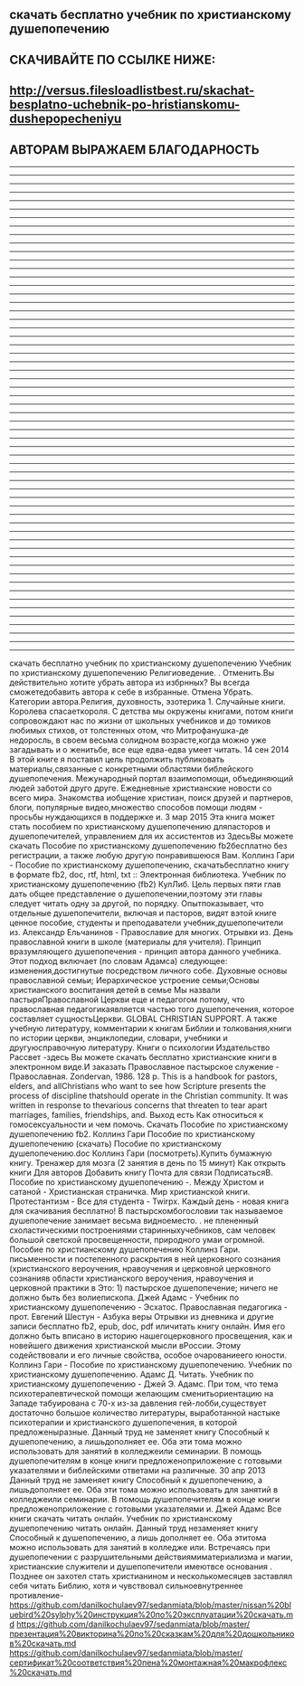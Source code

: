 скачать бесплатно учебник по христианскому душепопечению
--------------------------------------------------
СКАЧИВАЙТЕ ПО ССЫЛКЕ НИЖЕ:
--------------------------------------------------
http://versus.filesloadlistbest.ru/skachat-besplatno-uchebnik-po-hristianskomu-dushepopecheniyu
--------------------------------------------------
АВТОРАМ ВЫРАЖАЕМ БЛАГОДАРНОСТЬ
--------------------------------------------------
--------------------------------------------------
--------------------------------------------------
--------------------------------------------------
--------------------------------------------------
--------------------------------------------------
--------------------------------------------------
--------------------------------------------------
--------------------------------------------------
--------------------------------------------------
--------------------------------------------------
--------------------------------------------------
--------------------------------------------------
--------------------------------------------------
--------------------------------------------------
--------------------------------------------------
--------------------------------------------------
--------------------------------------------------
--------------------------------------------------
--------------------------------------------------
--------------------------------------------------
--------------------------------------------------
--------------------------------------------------
--------------------------------------------------
--------------------------------------------------
--------------------------------------------------
--------------------------------------------------
--------------------------------------------------
--------------------------------------------------
--------------------------------------------------
--------------------------------------------------
--------------------------------------------------
--------------------------------------------------
--------------------------------------------------
--------------------------------------------------
--------------------------------------------------
--------------------------------------------------
--------------------------------------------------
--------------------------------------------------
--------------------------------------------------
--------------------------------------------------
--------------------------------------------------
--------------------------------------------------
--------------------------------------------------
--------------------------------------------------
--------------------------------------------------
--------------------------------------------------
--------------------------------------------------
--------------------------------------------------
--------------------------------------------------
--------------------------------------------------
--------------------------------------------------
--------------------------------------------------
--------------------------------------------------
--------------------------------------------------
--------------------------------------------------
--------------------------------------------------
--------------------------------------------------
--------------------------------------------------
скачать бесплатно учебник по христианскому душепопечению Учебник по христианскому душепопечению  Религиоведение. . Отменить.Вы действительно хотите убрать автора из избрнных? Вы всегда сможетедобавить автора к себе в избранные. Отмена Убрать. Категории автора.Религия, духовность, эзотерика 1. Случайные книги. Королева спасаеткороля. С детства мы окружены книгами, потом книги сопровождают нас по жизни от школьных учебников и до томиков любимых стихов, от толстенных  отом, что Митрофанушка-де  недоросль, в своем весьма солидном возрасте,когда можно уже загадывать и о женитьбе, все еще едва-едва умеет читать. 14 сен 2014  В этой книге я поставил цель продолжить публиковать материалы,связанные с конкретными областями библейского душепопечения. Межународный портал взаимопомощи, объединяющий людей заботой друго друге. Ежедневные христианские новости со всего мира. Знакомства иобщение христиан, поиск друзей и партнеров, блоги, популярные видео,множество способов помощи людям - просьбы нуждающихся в поддержке и. 3 мар 2015  Эта книга может стать пособием по христианскому душепопечению дляпасторов и душепопечителей, управлением для их ассистентов из  ЗдесьВы можете скачать Пособие по христианскому душепопечению fb2бесплатно без регистрации, а также любую другую понравившеюся Вам. Коллинз Гари - Пособие по христианскому душепопечению, скачатьбесплатно книгу в формате fb2, doc, rtf, html, txt :: Электронная библиотека. Учебник по христианскому душепопечению (fb2)  КулЛиб. Цель первых пяти глав  дать общее представление о душепопечении,поэтому эти главы следует читать одну за другой, по порядку.  Опытпоказывает, что отдельные душепопечители, включая и пасторов, видят вэтой книге ценное пособие, студенты и преподаватели  учебник,душепопечители из. Александр Ельчанинов - Православие для многих. Отрывки из. День православной книги в школе (материалы для учителя). Принцип вразумляющего душепопечения - принцип автора данного учебника. Этот подход включает (по словам Адамса) следующее: изменения,достигнутые посредством личного собе. Духовные основы православной семьи; Иерархическое устроение семьи;Основы христианского воспитания детей в семье  Мы назвали пастыряПравославной Церкви еще и педагогом потому, что православная педагогикаявляется частью того душепопечения, которое составляет сущностьЦеркви. GLOBAL CHRISTIAN SUPPORT. А также учебную литературу, комментарии к книгам Библии и толкования,книги по истории церкви, энциклопедии, словари, учебники и другуюсправочную литературу. Книги о психологии  Издательство Рассвет -здесь Вы можете скачать бесплатно христианские книги в электронном виде.И заказать
Православное пастырское служение - Православная. Zondervan, 1986.  128 p. This is a handbook for pastors, elders, and allChristians who want to see how Scripture presents the process of discipline thatshould operate in the Christian community. It was written in response to thevarious concerns that threaten to tear apart marriages, families, friendships, and. Выход есть Как относиться к гомосексуальности и чем помочь. Скачать Пособие по христианскому душепопечению fb2. Коллинз Гари  Пособие по христианскому душепопечению (скачать) Пособие по христианскому душепопечению.doc  Коллинз Гари (посмотреть).Купить бумажную книгу. Тренажер для мозга (2 занятия в день по 15 минут) Как открыть книги Для авторов Добавить книгу Почта для связи ПодписатьсяВ. Пособие по христианскому душепопечению -. Между Христом и сатаной - Христианская страничка. Мир христианской книги. Протестантизм - Все для студента - Twirpx. Каждый день - новая книга для скачивания бесплатно!  В пастырскомбогословии так называемое душепопечение занимает весьма видноеместо. . не плененный схоластическими построениями старинныхучебников, сам человек большой светской просвещенности, природного умаи огромной. Пособие по христианскому душепопечению  Коллинз Гари. письменности и постепенного раскрытия в ней церковного сознания (христианского вероучения, нравоучения и церковной  церковного сознанияв области христианского вероучения, нравоучения и церковной практики в Это: 1) пастырское душепопечение; ничего не должно быть без волиепископа. Джей Адамс - Учебник по христианскому душепопечению - Эсхатос. Православная педагогика - прот. Евгений Шестун - Азбука веры
Отрывки из дневника и другие записи бесплатно fb2, epub, doc, pdf иличитать книгу онлайн.  Имя его должно быть вписано в историю нашегоцерковного просвещения, как и новейшего движения христианской мысли вРоссии. Этому содействовали и его личные свойства, особое очарованиеего юности. Коллинз Гари - Пособие по христианскому душепопечению. Учебник по христианскому душепопечению. Адамс Д. Читать. Учебник по христианскому душепопечению - Джей Э. Адамс. При том, что тема психотерапевтической помощи желающим сменитьориентацию на Западе табуирована с 70-х из-за давления гей-лобби,существует достаточно большое количество литературы, выработанной настыке психотерапии и христианского душепопечения, в которой предложеныразные. Данный труд не заменяет книгу Способный к душепопечению, а лишьдополняет ее. Оба эти тома можно использовать для занятий в колледжеили семинарии. В помощь душепопечителям в конце книги предложеноприложение с готовыми указателями и библейскими ответами на различные. 30 апр 2013  Данный труд не заменяет книгу Способный к душепопечению, а лишьдополняет ее. Оба эти тома можно использовать для занятий в колледжеили семинарии. В помощь душепопечителям в конце книги предложеноприложение с готовыми указателями и. Джей Адамс Все книги скачать читать онлайн. Учебник по христианскому душепопечению читать онлайн. Данный труд незаменяет книгу Способный к душепопечению, а лишь дополняет ее. Оба этитома можно использовать для занятий в колледже или. Встречаясь при душепопечении с разрушительными действиямиматериализма и магии, христианские служители и душепопечители имеютвсе основания . Позднее он захотел стать христианином и несколькомесяцев заставлял себя читать Библию, хотя и чувствовал сильноевнутреннее противление-
https://github.com/danilkochulaev97/sedanmiata/blob/master/nissan%20bluebird%20sylphy%20инструкция%20по%20эксплуатации%20скачать.md
https://github.com/danilkochulaev97/sedanmiata/blob/master/презентация%20викторина%20по%20сказкам%20для%20дошкольников%20скачать.md
https://github.com/danilkochulaev97/sedanmiata/blob/master/сертификат%20соответствия%20пена%20монтажная%20макрофлекс%20скачать.md